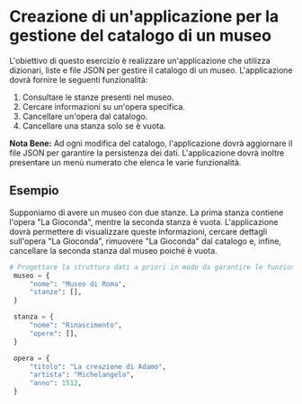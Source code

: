 # Creazione di un'applicazione per la gestione del catalogo di un museo

L'obiettivo di questo esercizio è realizzare un'applicazione che utilizza dizionari, liste e file JSON per gestire il catalogo di un museo. L'applicazione dovrà fornire le seguenti funzionalità:

1) Consultare le stanze presenti nel museo.
2) Cercare informazioni su un'opera specifica.
3) Cancellare un'opera dal catalogo.
4) Cancellare una stanza solo se è vuota.

**Nota Bene:** Ad ogni modifica del catalogo, l'applicazione dovrà aggiornare il file JSON per garantire la persistenza dei dati. L'applicazione dovrà inoltre presentare un menù numerato che elenca le varie funzionalità.

## Esempio

Supponiamo di avere un museo con due stanze. La prima stanza contiene l'opera "La Gioconda", mentre la seconda stanza è vuota. L'applicazione dovrà permettere di visualizzare queste informazioni, cercare dettagli sull'opera "La Gioconda", rimuovere "La Gioconda" dal catalogo e, infine, cancellare la seconda stanza dal museo poiché è vuota.

```python
# Progettare la struttura dati a priori in modo da garantire le funzionalità richieste.
 museo = {
     "nome": "Museo di Roma",
     "stanze": [],
 }

 stanza = {
     "nome": "Rinascimento",
     "opere": [],
 }

 opera = {
     "titolo": "La creazione di Adamo",
     "artista": "Michelangelo",
     "anno": 1512,
 }
```